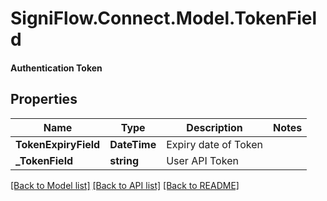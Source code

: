# SigniFlow.Connect.Model.TokenField
#### Authentication Token

## Properties

Name | Type | Description | Notes
------------ | ------------- | ------------- | -------------
**TokenExpiryField** | **DateTime** | Expiry date of Token | 
**_TokenField** | **string** | User API Token | 

[[Back to Model list]](../README.md#documentation-for-models) [[Back to API list]](../README.md#documentation-for-api-endpoints) [[Back to README]](../README.md)

